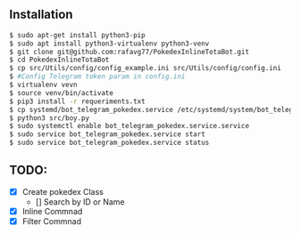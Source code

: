 ## Installation
```bash
$ sudo apt-get install python3-pip
$ sudo apt install python3-virtualenv python3-venv
$ git clone git@github.com:rafavg77/PokedexInlineTotaBot.git
$ cd PokedexInlineTotaBot 
$ cp src/Utils/config/config_example.ini src/Utils/config/config.ini
$ #Config Telegram token param in config.ini
$ virtualenv vevn
$ source venv/bin/activate
$ pip3 install -r requeriments.txt
$ cp systemd/bot_telegram_pokedex.service /etc/systemd/system/bot_telegram_pokedex.service
$ python3 src/boy.py
$ sudo systemctl enable bot_telegram_pokedex.service.service
$ sudo service bot_telegram_pokedex.service start
$ sudo service bot_telegram_pokedex.service status
```

## TODO:

- [x] Create pokedex Class
    - [] Search by ID or Name
- [x] Inline Commnad
- [X] Filter Commnad